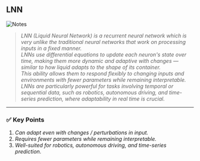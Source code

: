 **LNN**
---

![Notes](https://img.shields.io/badge/MY%20NOTES-Pink-ff69b4?style=for-the-badge)

> *LNN (Liquid Neural Network) is a recurrent neural network which is very unlike the traditional neural networks that work on processing inputs in a fixed manner.  
> LNNs use differential equations to update each neuron's state over time, making them more dynamic and adaptive with changes — similar to how liquid adapts to the shape of its container.  
> This ability allows them to respond flexibly to changing inputs and environments with fewer parameters while remaining interpretable.  
> LNNs are particularly powerful for tasks involving temporal or sequential data, such as robotics, autonomous driving, and time-series prediction, where adaptability in real time is crucial.*  

---

### ✅ Key Points
1. *Can adapt even with changes / perturbations in input.*  
2. *Requires fewer parameters while remaining interpretable.*  
3. *Well-suited for robotics, autonomous driving, and time-series prediction.*  

